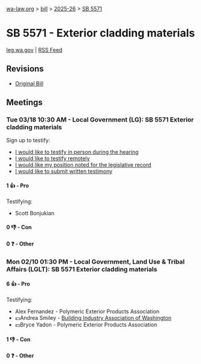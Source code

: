 [wa-law.org](/) > [bill](/bill/) > [2025-26](/bill/2025-26/) > [SB 5571](/bill/2025-26/sb/5571/)

# SB 5571 - Exterior cladding materials
[leg.wa.gov](https://app.leg.wa.gov/billsummary?BillNumber=5571&Year=2025&Initiative=false) | [RSS Feed](./rss.xml)

## Revisions
* [Original Bill](1/)

## Meetings
### Tue 03/18 10:30 AM - Local Government (LG): SB 5571 Exterior cladding materials
Sign up to testify:
* [I would like to testify in person during the hearing](https://app.leg.wa.gov/csi/Testifier/Add?chamber=House&mId=33100&aId=165824&caId=26525&tId=1)
* [I would like to testify remotely](https://app.leg.wa.gov/csi/Testifier/Add?chamber=House&mId=33100&aId=165824&caId=26525&tId=2)
* [I would like my position noted for the legislative record](https://app.leg.wa.gov/csi/Testifier/Add?chamber=House&mId=33100&aId=165824&caId=26525&tId=3)
* [I would like to submit written testimony](https://app.leg.wa.gov/csi/Testifier/Add?chamber=House&mId=33100&aId=165824&caId=26525&tId=4)

#### 1 👍 - Pro
Testifying:
* Scott Bonjukian

#### 0 👎 - Con

#### 0 ❓ - Other

### Mon 02/10 01:30 PM - Local Government, Land Use & Tribal Affairs (LGLT): SB 5571 Exterior cladding materials
#### 6 👍 - Pro
Testifying:
* Alex Fernandez - Polymeric Exterior Products Association
* 💵Andrea Smiley - [Building Industry Association of Washington](/org/building_industry_association_of_washington/)
* 💵Bryce Yadon - Polymeric Exterior Products Association

#### 1 👎 - Con

#### 0 ❓ - Other
